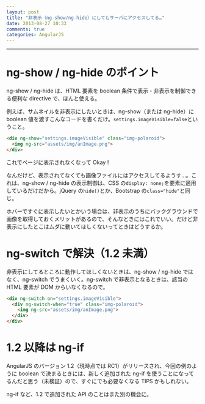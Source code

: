 ```yaml
---
layout: post
title: "非表示（ng-show/ng-hide）にしてもサーバにアクセスしてる…"
date: 2013-08-27 10:33
comments: true
categories: AngularJS
---
```


---

# ng-show / ng-hide のポイント

ng-show / ng-hide は、HTML 要素を boolean 条件で表示・非表示を制御できる便利な directive で、ほんと使える。

例えば、サムネイルを非表示にしたいときは、ng-show（または ng-hide）に boolean 値を渡すこんなコードを書くだけ。`settings.imageVisible=false`ということ。

``` html
<div ng-show="settings.imageVisible" class="img-polaroid">
  <img ng-src="assets/img/anImage.png">
</div>
```

これでページに表示されなくなって Okay !

なんだけど、表示されてなくても画像ファイルにはアクセスしてるようす…。これは、ng-show / ng-hide の表示制御は、CSS の`display: none;`を要素に適用しているだけだから。jQuery の`hide()`とか、Bootstrap の`class="hide"`と同じ。

<!-- more -->

ホバーですぐに表示したいとかいう場合は、非表示のうちにバックグラウンドで画像を取得しておくメリットがあるので、そんなときにはこれでいい。だけど非表示にしたとこはムダに動いてほしくないってときはどうするか。


# ng-switch で解決（1.2 未満）

非表示にしてるところに動作してほしくないときは、ng-show / ng-hide ではなく、ng-switch でうまくいく。ng-switch で非表示となるときは、該当の HTML 要素が DOM からいなくなるので。

``` html
<div ng-switch on="settings.imageVisible">
  <div ng-switch-when="true" class="img-polaroid">
    <img ng-src="assets/img/anImage.png">
  </div>
</div>
```


# 1.2 以降は ng-if

AngularJS のバージョン 1.2（現時点では RC1）がリリースされ、今回の例のように boolean で決まるときには、新しく追加された ng-if を使うことになってるんだと思う（未検証）ので、すぐにでも必要なくなる TIPS かもしれない。

ng-if など、1.2 で追加された API のことはまた別の機会に。
